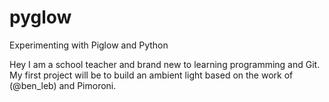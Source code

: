 pyglow
======

Experimenting with Piglow and Python


Hey I am a school teacher and brand new to learning programming and Git. My first project will be to build an ambient light based on the work of (@ben_leb) and Pimoroni. 
